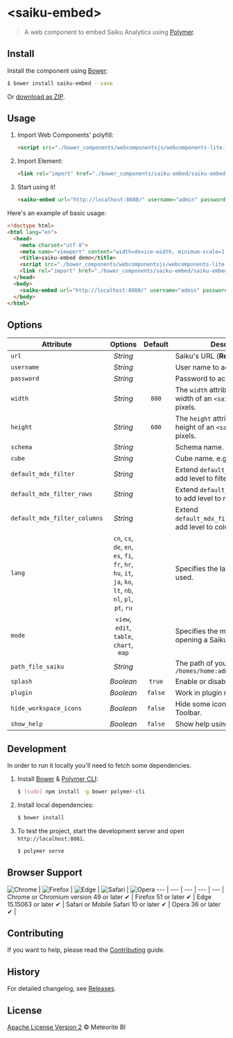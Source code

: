 # \<saiku-embed\>

> A web component to embed Saiku Analytics using [Polymer](https://www.polymer-project.org/).

## Install

Install the component using [Bower](https://bower.io/):

```sh
$ bower install saiku-embed --save
```

Or [download as ZIP](https://github.com/OSBI/saiku-embed-element/archive/master.zip).

## Usage

1. Import Web Components' polyfill:

    ```html
    <script src="./bower_components/webcomponentsjs/webcomponents-lite.js"></script>
    ```

2. Import Element:

    ```html
    <link rel="import" href="./bower_components/saiku-embed/saiku-embed.html">
    ```

3. Start using it!

    ```html
    <saiku-embed url="http://localhost:8080/" username="admin" password="admin"></saiku-embed>
    ```

Here's an example of basic usage:

```html
<!doctype html>
<html lang="en">
  <head>
    <meta charset="utf-8">
    <meta name="viewport" content="width=device-width, minimum-scale=1, initial-scale=1, user-scalable=yes">
    <title>saiku-embed demo</title>
    <script src="./bower_components/webcomponentsjs/webcomponents-lite.js"></script>
    <link rel="import" href="./bower_components/saiku-embed/saiku-embed.html">
  </head>
  <body>
    <saiku-embed url="http://localhost:8080/" username="admin" password="admin"></saiku-embed>
  </body>
</html>
```

## Options

Attribute                    | Options                                                                                                    | Default | Description
---                          | :---:                                                                                                      | :---:   | ---
`url`                        | *String*                                                                                                   |         | Saiku's URL (**Required**).
`username`                   | *String*                                                                                                   |         | User name to access Saiku.
`password`                   | *String*                                                                                                   |         | Password to access Saiku.
`width`                      | *String*                                                                                                   | `800`   | The `width` attribute specifies the width of an `<saiku-embed>`, in pixels.
`height`                     | *String*                                                                                                   | `600`   | The `height` attribute specifies the height of an `<saiku-embed>`, in pixels.
`schema`                     | *String*                                                                                                   |         | Schema name. e.g: `FoodMart`
`cube`                       | *String*                                                                                                   |         | Cube name. e.g: `Sales`
`default_mdx_filter`         | *String*                                                                                                   |         | Extend `default_mdx_filter` to add level to filter axis.
`default_mdx_filter_rows`    | *String*                                                                                                   |         | Extend `default_mdx_filter_rows` to add level to rows axis.
`default_mdx_filter_columns` | *String*                                                                                                   |         | Extend `default_mdx_filter_columns` to add level to columns axis.
`lang`                       | `cn`, `cs`, `de`, `en`, `es`, `fi`, `fr`, `hr`, `hu`, `it`, `ja`, `ko`, `lt`, `nb`, `nl`, `pl`, `pt`, `ru` |         | Specifies the language to be used.
`mode`                       | `view`, `edit`, `table`, `chart`, `map`                                                                    |         | Specifies the mode to use when opening a Saiku file.
`path_file_saiku`            | *String*                                                                                                   |         | The path of your Saiku file. e.g: `/homes/home:admin/example.saiku`
`splash`                     | *Boolean*                                                                                                  | `true`  | Enable or disable splash screen.
`plugin`                     | *Boolean*                                                                                                  | `false` | Work in plugin mode.
`hide_workspace_icons`       | *Boolean*                                                                                                  | `false` | Hide some icons on Saiku Toolbar.
`show_help`                  | *Boolean*                                                                                                  | `false` | Show help using [intro.js](http://introjs.com/).

## Development

In order to run it locally you'll need to fetch some dependencies.

1. Install [Bower](http://bower.io/) & [Polymer CLI](https://www.npmjs.com/package/polymer-cli):

    ```sh
    $ [sudo] npm install -g bower polymer-cli
    ```

2. Install local dependencies:

    ```sh
    $ bower install
    ```

3. To test the project, start the development server and open `http://localhost:8081`.

    ```sh
    $ polymer serve
    ```

## Browser Support

![Chrome](https://raw.github.com/alrra/browser-logos/master/src/chrome/chrome_48x48.png) |
![Firefox](https://raw.github.com/alrra/browser-logos/master/src/firefox/firefox_48x48.png) |
![Edge](https://raw.githubusercontent.com/alrra/browser-logos/master/src/edge/edge_48x48.png) |
![Safari](https://raw.github.com/alrra/browser-logos/master/src/safari/safari_48x48.png) |
![Opera](https://raw.github.com/alrra/browser-logos/master/src/opera/opera_48x48.png)
--- | --- | --- | --- | --- |
Chrome or Chromium version 49 or later ✔ | Firefox 51 or later ✔ | Edge 15.15063 or later ✔ | Safari or Mobile Safari 10 or later ✔ | Opera 36 or later ✔ |

## Contributing

If you want to help, please read the [Contributing](https://github.com/OSBI/saiku-embed-element/blob/master/CONTRIBUTING.md) guide.

## History

For detailed changelog, see [Releases](https://github.com/OSBI/saiku-embed-element/releases).

## License

[Apache License Version 2](https://github.com/OSBI/saiku-embed-element/blob/master/LICENSE) © Meteorite BI
